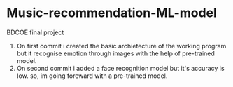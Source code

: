 # Music-recommendation-ML-model
BDCOE final project
1) On first commit i created the basic archietecture of the working program but it recognise emotion through images with the help of pre-trained model.
2) On second commit i added a face recognition model but it's accuracy is low. so, im going foreward with a pre-trained model.

